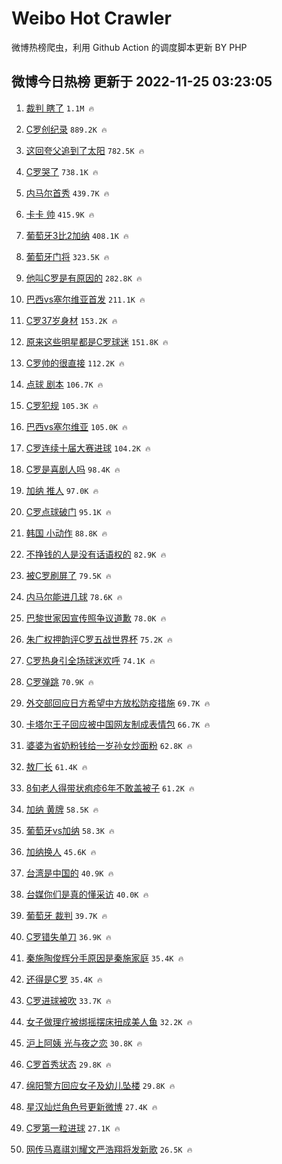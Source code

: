 # Weibo Hot Crawler 



微博热榜爬虫，利用 Github Action 的调度脚本更新 BY PHP 


## 微博今日热榜 更新于 2022-11-25 03:23:05 
1. [裁判 瞎了](https://s.weibo.com/weibo?q=%E8%A3%81%E5%88%A4%20%E7%9E%8E%E4%BA%86&t=31&band_rank=1&Refer=top) `1.1M 🔥` 

1. [C罗创纪录](https://s.weibo.com/weibo?q=%23C%E7%BD%97%E5%88%9B%E7%BA%AA%E5%BD%95%23&t=31&band_rank=2&Refer=top) `889.2K 🔥` 

1. [这回夸父追到了太阳](https://s.weibo.com/weibo?q=%23%E8%BF%99%E5%9B%9E%E5%A4%B8%E7%88%B6%E8%BF%BD%E5%88%B0%E4%BA%86%E5%A4%AA%E9%98%B3%23&t=31&band_rank=3&Refer=top) `782.5K 🔥` 

1. [C罗哭了](https://s.weibo.com/weibo?q=%23C%E7%BD%97%E5%93%AD%E4%BA%86%23&t=31&band_rank=4&Refer=top) `738.1K 🔥` 

1. [内马尔首秀](https://s.weibo.com/weibo?q=%23%E5%86%85%E9%A9%AC%E5%B0%94%E9%A6%96%E7%A7%80%23&t=31&band_rank=5&Refer=top) `439.7K 🔥` 

1. [卡卡 帅](https://s.weibo.com/weibo?q=%E5%8D%A1%E5%8D%A1%20%E5%B8%85&t=31&band_rank=6&Refer=top) `415.9K 🔥` 

1. [葡萄牙3比2加纳](https://s.weibo.com/weibo?q=%23%E8%91%A1%E8%90%84%E7%89%993%E6%AF%942%E5%8A%A0%E7%BA%B3%23&t=31&band_rank=7&Refer=top) `408.1K 🔥` 

1. [葡萄牙门将](https://s.weibo.com/weibo?q=%E8%91%A1%E8%90%84%E7%89%99%E9%97%A8%E5%B0%86&t=31&band_rank=8&Refer=top) `323.5K 🔥` 

1. [他叫C罗是有原因的](https://s.weibo.com/weibo?q=%23%E4%BB%96%E5%8F%ABC%E7%BD%97%E6%98%AF%E6%9C%89%E5%8E%9F%E5%9B%A0%E7%9A%84%23&t=31&band_rank=9&Refer=top) `282.8K 🔥` 

1. [巴西vs塞尔维亚首发](https://s.weibo.com/weibo?q=%23%E5%B7%B4%E8%A5%BFvs%E5%A1%9E%E5%B0%94%E7%BB%B4%E4%BA%9A%E9%A6%96%E5%8F%91%23&t=31&band_rank=10&Refer=top) `211.1K 🔥` 

1. [C罗37岁身材](https://s.weibo.com/weibo?q=%23C%E7%BD%9737%E5%B2%81%E8%BA%AB%E6%9D%90%23&t=31&band_rank=11&Refer=top) `153.2K 🔥` 

1. [原来这些明星都是C罗球迷](https://s.weibo.com/weibo?q=%23%E5%8E%9F%E6%9D%A5%E8%BF%99%E4%BA%9B%E6%98%8E%E6%98%9F%E9%83%BD%E6%98%AFC%E7%BD%97%E7%90%83%E8%BF%B7%23&t=31&band_rank=12&Refer=top) `151.8K 🔥` 

1. [C罗帅的很直接](https://s.weibo.com/weibo?q=%23C%E7%BD%97%E5%B8%85%E7%9A%84%E5%BE%88%E7%9B%B4%E6%8E%A5%23&t=31&band_rank=13&Refer=top) `112.2K 🔥` 

1. [点球 剧本](https://s.weibo.com/weibo?q=%E7%82%B9%E7%90%83%20%E5%89%A7%E6%9C%AC&t=31&band_rank=14&Refer=top) `106.7K 🔥` 

1. [C罗犯规](https://s.weibo.com/weibo?q=%23C%E7%BD%97%E7%8A%AF%E8%A7%84%23&t=31&band_rank=15&Refer=top) `105.3K 🔥` 

1. [巴西vs塞尔维亚](https://s.weibo.com/weibo?q=%23%E5%B7%B4%E8%A5%BFvs%E5%A1%9E%E5%B0%94%E7%BB%B4%E4%BA%9A%23&t=31&band_rank=16&Refer=top) `105.0K 🔥` 

1. [C罗连续十届大赛进球](https://s.weibo.com/weibo?q=%23C%E7%BD%97%E8%BF%9E%E7%BB%AD%E5%8D%81%E5%B1%8A%E5%A4%A7%E8%B5%9B%E8%BF%9B%E7%90%83%23&t=31&band_rank=17&Refer=top) `104.2K 🔥` 

1. [C罗是喜剧人吗](https://s.weibo.com/weibo?q=%23C%E7%BD%97%E6%98%AF%E5%96%9C%E5%89%A7%E4%BA%BA%E5%90%97%23&t=31&band_rank=18&Refer=top) `98.4K 🔥` 

1. [加纳 推人](https://s.weibo.com/weibo?q=%E5%8A%A0%E7%BA%B3%20%E6%8E%A8%E4%BA%BA&t=31&band_rank=19&Refer=top) `97.0K 🔥` 

1. [C罗点球破门](https://s.weibo.com/weibo?q=%23C%E7%BD%97%E7%82%B9%E7%90%83%E7%A0%B4%E9%97%A8%23&t=31&band_rank=20&Refer=top) `95.1K 🔥` 

1. [韩国 小动作](https://s.weibo.com/weibo?q=%E9%9F%A9%E5%9B%BD%20%E5%B0%8F%E5%8A%A8%E4%BD%9C&t=31&band_rank=21&Refer=top) `88.8K 🔥` 

1. [不挣钱的人是没有话语权的](https://s.weibo.com/weibo?q=%23%E4%B8%8D%E6%8C%A3%E9%92%B1%E7%9A%84%E4%BA%BA%E6%98%AF%E6%B2%A1%E6%9C%89%E8%AF%9D%E8%AF%AD%E6%9D%83%E7%9A%84%23&t=31&band_rank=22&Refer=top) `82.9K 🔥` 

1. [被C罗刷屏了](https://s.weibo.com/weibo?q=%23%E8%A2%ABC%E7%BD%97%E5%88%B7%E5%B1%8F%E4%BA%86%23&t=31&band_rank=23&Refer=top) `79.5K 🔥` 

1. [内马尔能进几球](https://s.weibo.com/weibo?q=%23%E5%86%85%E9%A9%AC%E5%B0%94%E8%83%BD%E8%BF%9B%E5%87%A0%E7%90%83%23&t=31&band_rank=24&Refer=top) `78.6K 🔥` 

1. [巴黎世家因宣传照争议道歉](https://s.weibo.com/weibo?q=%23%E5%B7%B4%E9%BB%8E%E4%B8%96%E5%AE%B6%E5%9B%A0%E5%AE%A3%E4%BC%A0%E7%85%A7%E4%BA%89%E8%AE%AE%E9%81%93%E6%AD%89%23&t=31&band_rank=25&Refer=top) `78.0K 🔥` 

1. [朱广权押韵评C罗五战世界杯](https://s.weibo.com/weibo?q=%23%E6%9C%B1%E5%B9%BF%E6%9D%83%E6%8A%BC%E9%9F%B5%E8%AF%84C%E7%BD%97%E4%BA%94%E6%88%98%E4%B8%96%E7%95%8C%E6%9D%AF%23&t=31&band_rank=26&Refer=top) `75.2K 🔥` 

1. [C罗热身引全场球迷欢呼](https://s.weibo.com/weibo?q=%23C%E7%BD%97%E7%83%AD%E8%BA%AB%E5%BC%95%E5%85%A8%E5%9C%BA%E7%90%83%E8%BF%B7%E6%AC%A2%E5%91%BC%23&t=31&band_rank=27&Refer=top) `74.1K 🔥` 

1. [C罗弹跳](https://s.weibo.com/weibo?q=%23C%E7%BD%97%E5%BC%B9%E8%B7%B3%23&t=31&band_rank=28&Refer=top) `70.9K 🔥` 

1. [外交部回应日方希望中方放松防疫措施](https://s.weibo.com/weibo?q=%23%E5%A4%96%E4%BA%A4%E9%83%A8%E5%9B%9E%E5%BA%94%E6%97%A5%E6%96%B9%E5%B8%8C%E6%9C%9B%E4%B8%AD%E6%96%B9%E6%94%BE%E6%9D%BE%E9%98%B2%E7%96%AB%E6%8E%AA%E6%96%BD%23&t=31&band_rank=29&Refer=top) `69.7K 🔥` 

1. [卡塔尔王子回应被中国网友制成表情包](https://s.weibo.com/weibo?q=%23%E5%8D%A1%E5%A1%94%E5%B0%94%E7%8E%8B%E5%AD%90%E5%9B%9E%E5%BA%94%E8%A2%AB%E4%B8%AD%E5%9B%BD%E7%BD%91%E5%8F%8B%E5%88%B6%E6%88%90%E8%A1%A8%E6%83%85%E5%8C%85%23&t=31&band_rank=30&Refer=top) `66.7K 🔥` 

1. [婆婆为省奶粉钱给一岁孙女炒面粉](https://s.weibo.com/weibo?q=%23%E5%A9%86%E5%A9%86%E4%B8%BA%E7%9C%81%E5%A5%B6%E7%B2%89%E9%92%B1%E7%BB%99%E4%B8%80%E5%B2%81%E5%AD%99%E5%A5%B3%E7%82%92%E9%9D%A2%E7%B2%89%23&t=31&band_rank=31&Refer=top) `62.8K 🔥` 

1. [敖厂长](https://s.weibo.com/weibo?q=%E6%95%96%E5%8E%82%E9%95%BF&t=31&band_rank=32&Refer=top) `61.4K 🔥` 

1. [8旬老人得带状疱疹6年不敢盖被子](https://s.weibo.com/weibo?q=%238%E6%97%AC%E8%80%81%E4%BA%BA%E5%BE%97%E5%B8%A6%E7%8A%B6%E7%96%B1%E7%96%B96%E5%B9%B4%E4%B8%8D%E6%95%A2%E7%9B%96%E8%A2%AB%E5%AD%90%23&t=31&band_rank=33&Refer=top) `61.2K 🔥` 

1. [加纳 黄牌](https://s.weibo.com/weibo?q=%E5%8A%A0%E7%BA%B3%20%E9%BB%84%E7%89%8C&t=31&band_rank=34&Refer=top) `58.5K 🔥` 

1. [葡萄牙vs加纳](https://s.weibo.com/weibo?q=%23%E8%91%A1%E8%90%84%E7%89%99vs%E5%8A%A0%E7%BA%B3%23&t=31&band_rank=35&Refer=top) `58.3K 🔥` 

1. [加纳换人](https://s.weibo.com/weibo?q=%23%E5%8A%A0%E7%BA%B3%E6%8D%A2%E4%BA%BA%23&t=31&band_rank=36&Refer=top) `45.6K 🔥` 

1. [台湾是中国的](https://s.weibo.com/weibo?q=%23%E5%8F%B0%E6%B9%BE%E6%98%AF%E4%B8%AD%E5%9B%BD%E7%9A%84%23&t=31&band_rank=37&Refer=top) `40.9K 🔥` 

1. [台媒你们是真的懂采访](https://s.weibo.com/weibo?q=%23%E5%8F%B0%E5%AA%92%E4%BD%A0%E4%BB%AC%E6%98%AF%E7%9C%9F%E7%9A%84%E6%87%82%E9%87%87%E8%AE%BF%23&t=31&band_rank=38&Refer=top) `40.0K 🔥` 

1. [葡萄牙 裁判](https://s.weibo.com/weibo?q=%E8%91%A1%E8%90%84%E7%89%99%20%E8%A3%81%E5%88%A4&t=31&band_rank=39&Refer=top) `39.7K 🔥` 

1. [C罗错失单刀](https://s.weibo.com/weibo?q=%23C%E7%BD%97%E9%94%99%E5%A4%B1%E5%8D%95%E5%88%80%23&t=31&band_rank=40&Refer=top) `36.9K 🔥` 

1. [秦施陶俊辉分手原因是秦施家庭](https://s.weibo.com/weibo?q=%23%E7%A7%A6%E6%96%BD%E9%99%B6%E4%BF%8A%E8%BE%89%E5%88%86%E6%89%8B%E5%8E%9F%E5%9B%A0%E6%98%AF%E7%A7%A6%E6%96%BD%E5%AE%B6%E5%BA%AD%23&t=31&band_rank=41&Refer=top) `35.4K 🔥` 

1. [还得是C罗](https://s.weibo.com/weibo?q=%23%E8%BF%98%E5%BE%97%E6%98%AFC%E7%BD%97%23&t=31&band_rank=42&Refer=top) `35.4K 🔥` 

1. [C罗进球被吹](https://s.weibo.com/weibo?q=%23C%E7%BD%97%E8%BF%9B%E7%90%83%E8%A2%AB%E5%90%B9%23&t=31&band_rank=43&Refer=top) `33.7K 🔥` 

1. [女子做理疗被绑摇摆床扭成美人鱼](https://s.weibo.com/weibo?q=%23%E5%A5%B3%E5%AD%90%E5%81%9A%E7%90%86%E7%96%97%E8%A2%AB%E7%BB%91%E6%91%87%E6%91%86%E5%BA%8A%E6%89%AD%E6%88%90%E7%BE%8E%E4%BA%BA%E9%B1%BC%23&t=31&band_rank=44&Refer=top) `32.2K 🔥` 

1. [沪上阿姨 光与夜之恋](https://s.weibo.com/weibo?q=%E6%B2%AA%E4%B8%8A%E9%98%BF%E5%A7%A8%20%E5%85%89%E4%B8%8E%E5%A4%9C%E4%B9%8B%E6%81%8B&t=31&band_rank=45&Refer=top) `30.8K 🔥` 

1. [C罗首秀状态](https://s.weibo.com/weibo?q=%23C%E7%BD%97%E9%A6%96%E7%A7%80%E7%8A%B6%E6%80%81%23&t=31&band_rank=46&Refer=top) `29.8K 🔥` 

1. [绵阳警方回应女子及幼儿坠楼](https://s.weibo.com/weibo?q=%23%E7%BB%B5%E9%98%B3%E8%AD%A6%E6%96%B9%E5%9B%9E%E5%BA%94%E5%A5%B3%E5%AD%90%E5%8F%8A%E5%B9%BC%E5%84%BF%E5%9D%A0%E6%A5%BC%23&t=31&band_rank=47&Refer=top) `29.8K 🔥` 

1. [星汉灿烂角色号更新微博](https://s.weibo.com/weibo?q=%23%E6%98%9F%E6%B1%89%E7%81%BF%E7%83%82%E8%A7%92%E8%89%B2%E5%8F%B7%E6%9B%B4%E6%96%B0%E5%BE%AE%E5%8D%9A%23&t=31&band_rank=48&Refer=top) `27.4K 🔥` 

1. [C罗第一粒进球](https://s.weibo.com/weibo?q=%23C%E7%BD%97%E7%AC%AC%E4%B8%80%E7%B2%92%E8%BF%9B%E7%90%83%23&t=31&band_rank=49&Refer=top) `27.1K 🔥` 

1. [网传马嘉祺刘耀文严浩翔将发新歌](https://s.weibo.com/weibo?q=%23%E7%BD%91%E4%BC%A0%E9%A9%AC%E5%98%89%E7%A5%BA%E5%88%98%E8%80%80%E6%96%87%E4%B8%A5%E6%B5%A9%E7%BF%94%E5%B0%86%E5%8F%91%E6%96%B0%E6%AD%8C%23&t=31&band_rank=50&Refer=top) `26.5K 🔥` 

